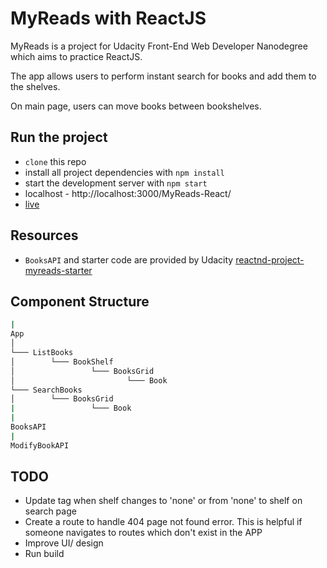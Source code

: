 # MyReads with ReactJS

MyReads is a project for Udacity Front-End Web Developer Nanodegree which aims to practice ReactJS.

The app allows users to perform instant search for books and add them to the shelves.

On main page, users can move books between bookshelves.

## Run the project

* `clone` this repo
* install all project dependencies with `npm install`
* start the development server with `npm start`
* localhost - http://localhost:3000/MyReads-React/
* [live](https://meng-shiun.github.io/MyReads-React/)

## Resources

* `BooksAPI` and starter code are provided by Udacity [reactnd-project-myreads-starter](https://github.com/udacity/reactnd-project-myreads-starter)

## Component Structure

```bash
|
App
│
└─── ListBooks
│        └─── BookShelf
│                 └─── BooksGrid
│                         └─── Book
└─── SearchBooks
│        └─── BooksGrid
|                 └─── Book
|
BooksAPI
|
ModifyBookAPI
```

## TODO

* Update tag when shelf changes to 'none' or from 'none' to shelf on search page
* Create a route to handle 404 page not found error. This is helpful if someone navigates to routes which don't exist in the APP
* Improve UI/ design
* Run build
